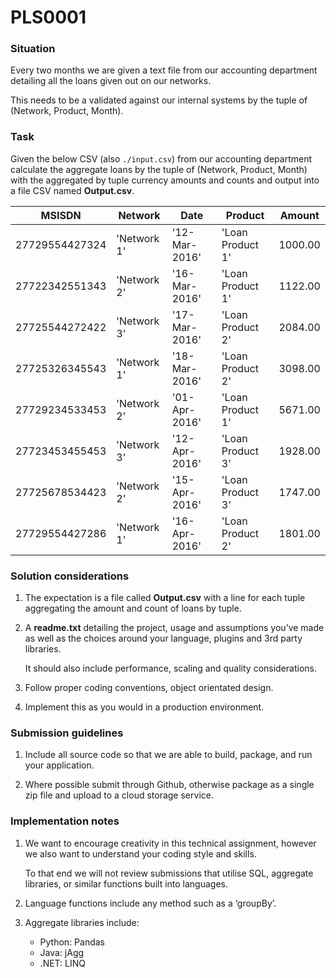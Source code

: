 # PLS0001

### Situation

Every two months we are given a text file from our accounting department
detailing all the loans given out on our networks.

This needs to be a validated against our internal systems by the tuple of (Network, Product, Month).


### Task

Given the below CSV (also `./input.csv`) from our accounting department
calculate the aggregate loans by the tuple of (Network, Product, Month)
with the aggregated by tuple currency amounts and counts and output into a file CSV named **Output.csv**.


|MSISDN     |Network    |Date         |Product         |Amount |
|-----------|-----------|-------------|----------------|-------|
|27729554427324|'Network 1'|'12-Mar-2016'|'Loan Product 1'|1000.00|
|27722342551343|'Network 2'|'16-Mar-2016'|'Loan Product 1'|1122.00|
|27725544272422|'Network 3'|'17-Mar-2016'|'Loan Product 2'|2084.00|
|27725326345543|'Network 1'|'18-Mar-2016'|'Loan Product 2'|3098.00|
|27729234533453|'Network 2'|'01-Apr-2016'|'Loan Product 1'|5671.00|
|27723453455453|'Network 3'|'12-Apr-2016'|'Loan Product 3'|1928.00|
|27725678534423|'Network 2'|'15-Apr-2016'|'Loan Product 3'|1747.00|
|27729554427286|'Network 1'|'16-Apr-2016'|'Loan Product 2'|1801.00|


### Solution considerations
1. The expectation is a file called **Output.csv** with a line
   for each tuple aggregating the amount and count of loans by tuple.

2. A **readme.txt** detailing the project, usage and assumptions you’ve made
   as well as the choices around your language, plugins and 3rd party libraries.

   It should also include performance, scaling and quality considerations.

3. Follow proper coding conventions, object orientated design.
4. Implement this as you would in a production environment.


### Submission guidelines
1. Include all source code so that we are able to
   build, package, and run your application.

2. Where possible submit through Github, otherwise package as a
   single zip file and upload to a cloud storage service.


### Implementation notes
1. We want to encourage creativity in this technical assignment,
   however we also want to understand your coding style and skills.

   To that end we will not review submissions that utilise
   SQL, aggregate libraries, or similar functions built into languages.

2. Language functions include any method such as a ‘groupBy’.

3. Aggregate libraries include:
    - Python: Pandas
    - Java: jAgg
    - .NET: LINQ
